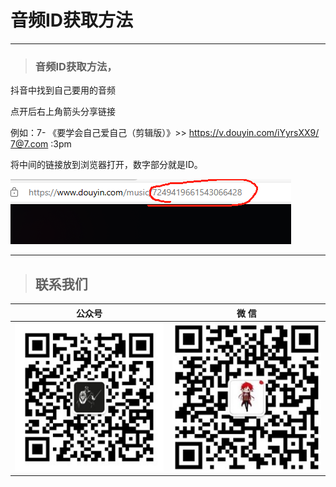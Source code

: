  # 音频ID获取方法

---
> ### 音频ID获取方法，
抖音中找到自己要用的音频 </p>
点开后右上角箭头分享链接

例如：7- 《要学会自己爱自己（剪辑版）》>> https://v.douyin.com/iYyrsXX9/ 7@7.com :3pm

将中间的链接放到浏览器打开，数字部分就是ID。

![输入图片说明](img/PRO2.png)

----
> ## 联系我们

| 公众号                          | 微 信                         |
|:----------------------------:|:---------------------------:|
| ![输入图片说明](../../static/gzh.png) | ![输入图片说明](../../static/wx.png) |